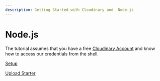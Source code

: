 ```yaml
---
description: Getting Started with Cloudinary and  Node.js
---
```


# Node.js

The tutorial assumes that you have a free [Cloudinary Account](https://www.cloudinary.com/console) and know how to access our credentials from the shell.

[Setup](node-setup/)

[Upload Starter](node-setup/upload-media.md)


